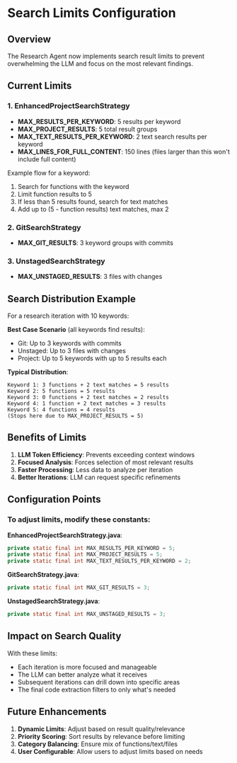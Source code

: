 # Search Limits Configuration

## Overview
The Research Agent now implements search result limits to prevent overwhelming the LLM and focus on the most relevant findings.

## Current Limits

### 1. **EnhancedProjectSearchStrategy**
- **MAX_RESULTS_PER_KEYWORD**: 5 results per keyword
- **MAX_PROJECT_RESULTS**: 5 total result groups
- **MAX_TEXT_RESULTS_PER_KEYWORD**: 2 text search results per keyword
- **MAX_LINES_FOR_FULL_CONTENT**: 150 lines (files larger than this won't include full content)

Example flow for a keyword:
1. Search for functions with the keyword
2. Limit function results to 5
3. If less than 5 results found, search for text matches
4. Add up to (5 - function results) text matches, max 2

### 2. **GitSearchStrategy**
- **MAX_GIT_RESULTS**: 3 keyword groups with commits

### 3. **UnstagedSearchStrategy**
- **MAX_UNSTAGED_RESULTS**: 3 files with changes

## Search Distribution Example

For a research iteration with 10 keywords:

**Best Case Scenario** (all keywords find results):
- Git: Up to 3 keywords with commits
- Unstaged: Up to 3 files with changes  
- Project: Up to 5 keywords with up to 5 results each

**Typical Distribution**:
```
Keyword 1: 3 functions + 2 text matches = 5 results
Keyword 2: 5 functions = 5 results
Keyword 3: 0 functions + 2 text matches = 2 results
Keyword 4: 1 function + 2 text matches = 3 results
Keyword 5: 4 functions = 4 results
(Stops here due to MAX_PROJECT_RESULTS = 5)
```

## Benefits of Limits

1. **LLM Token Efficiency**: Prevents exceeding context windows
2. **Focused Analysis**: Forces selection of most relevant results
3. **Faster Processing**: Less data to analyze per iteration
4. **Better Iterations**: LLM can request specific refinements

## Configuration Points

### To adjust limits, modify these constants:

**EnhancedProjectSearchStrategy.java**:
```java
private static final int MAX_RESULTS_PER_KEYWORD = 5; 
private static final int MAX_PROJECT_RESULTS = 5;
private static final int MAX_TEXT_RESULTS_PER_KEYWORD = 2;
```

**GitSearchStrategy.java**:
```java
private static final int MAX_GIT_RESULTS = 3;
```

**UnstagedSearchStrategy.java**:
```java
private static final int MAX_UNSTAGED_RESULTS = 3;
```

## Impact on Search Quality

With these limits:
- Each iteration is more focused and manageable
- The LLM can better analyze what it receives
- Subsequent iterations can drill down into specific areas
- The final code extraction filters to only what's needed

## Future Enhancements

1. **Dynamic Limits**: Adjust based on result quality/relevance
2. **Priority Scoring**: Sort results by relevance before limiting
3. **Category Balancing**: Ensure mix of functions/text/files
4. **User Configurable**: Allow users to adjust limits based on needs